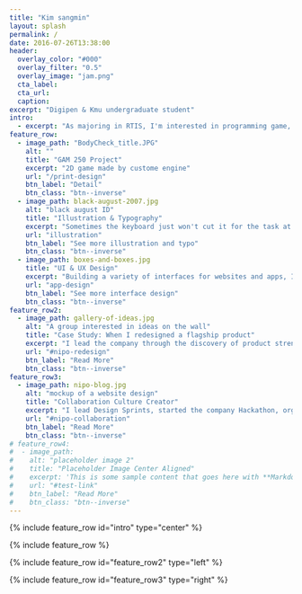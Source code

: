 ```yaml
---
title: "Kim sangmin"
layout: splash
permalink: /
date: 2016-07-26T13:38:00
header:
  overlay_color: "#000"
  overlay_filter: "0.5"
  overlay_image: "jam.png"
  cta_label:
  cta_url:
  caption:
excerpt: "Digipen & Kmu undergraduate student"
intro:
  - excerpt: "As majoring in RTIS, I'm interested in programming game, build engine, graphic stuff"
feature_row:
  - image_path: "BodyCheck_title.JPG"
    alt: ""
    title: "GAM 250 Project"
    excerpt: "2D game made by custome engine"
    url: "/print-design"
    btn_label: "Detail"
    btn_class: "btn--inverse"
  - image_path: black-august-2007.jpg
    alt: "black august ID"
    title: "Illustration & Typography"
    excerpt: "Sometimes the keyboard just won't cut it for the task at hand and I pick up the pen and pencil."
    url: "illustration"
    btn_label: "See more illustration and typo"
    btn_class: "btn--inverse"
  - image_path: boxes-and-boxes.jpg
    title: "UI & UX Design"
    excerpt: "Building a variety of interfaces for websites and apps, I've made lots and lots of boxes. Lots."
    url: "app-design"
    btn_label: "See more interface design"
    btn_class: "btn--inverse"
feature_row2:
  - image_path: gallery-of-ideas.jpg
    alt: "A group interested in ideas on the wall"
    title: "Case Study: When I redesigned a flagship product"
    excerpt: "I lead the company through the discovery of product strengths and implemented a visual language and framework that maximized speed and efficiency."
    url: "#nipo-redesign"
    btn_label: "Read More"
    btn_class: "btn--inverse"
feature_row3:
  - image_path: nipo-blog.jpg
    alt: "mockup of a website design"
    title: "Collaboration Culture Creator"
    excerpt: "I lead Design Sprints, started the company Hackathon, organized the adoption of Slack, and launched the company blog"
    url: "#nipo-collaboration"
    btn_label: "Read More"
    btn_class: "btn--inverse"
# feature_row4:
#  - image_path:
#    alt: "placeholder image 2"
#    title: "Placeholder Image Center Aligned"
#    excerpt: 'This is some sample content that goes here with **Markdown** formatting. Centered with `type="center"`'
#    url: "#test-link"
#    btn_label: "Read More"
#    btn_class: "btn--inverse"
---
```


{% include feature_row id="intro" type="center" %}

<a name="designs"></a>
{% include feature_row %}

<a name="process"></a>
{% include feature_row id="feature_row2" type="left" %}

{% include feature_row id="feature_row3" type="right" %}

<!-- {% include feature_row id="feature_row4" type="center" %} -->

